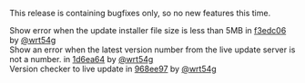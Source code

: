 This release is containing bugfixes only, so no new features this time.

Show error when the update installer file size is less than 5MB in [f3edc06](https://github.com/MrFlapstaart/GameOCRTTS/commit/f3edc06817f0a88a696d4afa4f75919fdec0ea6c) by [@wrt54g](https://github.com/wrt54g)<br>
Show an error when the latest version number from the live update server is not a number. in [1d6ea64](https://github.com/MrFlapstaart/GameOCRTTS/commit/1d6ea64395cef7ba4c9876ccc8ddbd2167eb83bf) by [@wrt54g](https://github.com/wrt54g)<br>
Version checker to live update in [968ee97](https://github.com/MrFlapstaart/GameOCRTTS/commit/968ee9785473ce34a0232b7fc4109457672adc05) by [@wrt54g](https://github.com/wrt54g)
